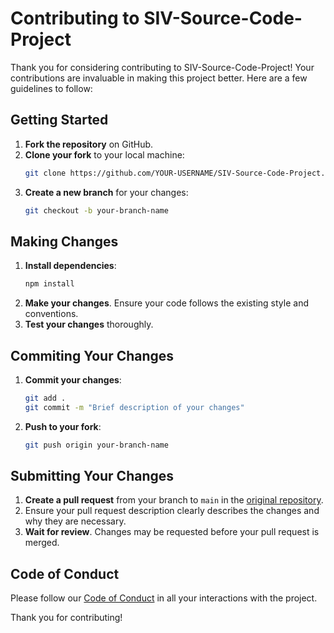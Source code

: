 # Contributing to SIV-Source-Code-Project

Thank you for considering contributing to SIV-Source-Code-Project! Your contributions are invaluable in making this project better. Here are a few guidelines to follow:

## Getting Started

1. **Fork the repository** on GitHub.
2. **Clone your fork** to your local machine:
    ```sh
    git clone https://github.com/YOUR-USERNAME/SIV-Source-Code-Project.git
    ```
3. **Create a new branch** for your changes:
    ```sh
    git checkout -b your-branch-name
    ```

## Making Changes

1. **Install dependencies**:
    ```sh
    npm install
    ```
2. **Make your changes**. Ensure your code follows the existing style and conventions.
3. **Test your changes** thoroughly.

## Commiting Your Changes

1. **Commit your changes**:
    ```sh
    git add .
    git commit -m "Brief description of your changes"
    ```
2. **Push to your fork**:
    ```sh
    git push origin your-branch-name
    ```

## Submitting Your Changes

1. **Create a pull request** from your branch to `main` in the [original repository](https://github.com/Max1mus5/SIV-Source-Code-Project.git).
2. Ensure your pull request description clearly describes the changes and why they are necessary.
3. **Wait for review**. Changes may be requested before your pull request is merged.

## Code of Conduct

Please follow our [Code of Conduct](./CODE_OF_CONDUCT.md) in all your interactions with the project.

Thank you for contributing!
